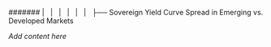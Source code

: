 ####### |   |   |   |   |   |   ├── Sovereign Yield Curve Spread in Emerging vs. Developed Markets

*Add content here*